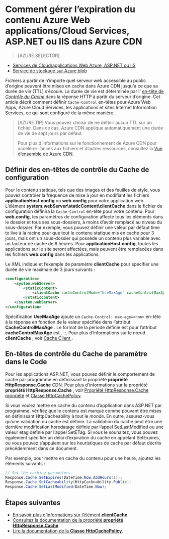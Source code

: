 <properties
 pageTitle="Comment gérer l’expiration du contenu Azure Web applications/Cloud Services, ASP.NET et IIS dans Azure CDN | Microsoft Azure"
 description="Décrit comment gérer l’expiration du contenu de service cloud dans Azure CDN"
 services="cdn"
 documentationCenter=".NET"
 authors="camsoper"
 manager="erikre"
 editor=""/>
<tags
 ms.service="cdn"
 ms.workload="media"
 ms.tgt_pltfrm="na"
 ms.devlang="dotnet"
 ms.topic="article"
 ms.date="09/19/2016"
 ms.author="casoper"/>

# <a name="how-to-manage-expiration-of-azure-web-appscloud-services-aspnet-or-iis-content-in-azure-cdn"></a>Comment gérer l’expiration du contenu Azure Web applications/Cloud Services, ASP.NET ou IIS dans Azure CDN

> [AZURE.SELECTOR]
- [Services de Cloud/applications Web Azure, ASP.NET ou IIS](cdn-manage-expiration-of-cloud-service-content.md)
- [Service de stockage sur Azure blob](cdn-manage-expiration-of-blob-content.md)

Fichiers à partir de n’importe quel serveur web accessible au public d’origine peuvent être mises en cache dans Azure CDN jusqu'à ce que sa durée de vie (TTL) s’écoule.  La durée de vie est déterminée par l' [en-tête de *Contrôle du Cache* ](http://www.w3.org/Protocols/rfc2616/rfc2616-sec14.html#sec14.9) dans la réponse HTTP à partir du serveur d’origine.  Cet article décrit comment définir `Cache-Control` en-têtes pour Azure Web Apps, Azure Cloud Services, les applications et sites Internet Information Services, ce qui sont configuré de la même manière.

>[AZURE.TIP] Vous pouvez choisir de ne définir aucun TTL sur un fichier.  Dans ce cas, Azure CDN applique automatiquement une durée de vie de sept jours par défaut.
>
>Pour plus d’informations sur le fonctionnement de Azure CDN pour accélérer l’accès aux fichiers et d’autres ressources, consultez la [Vue d’ensemble de Azure CDN](./cdn-overview.md).

## <a name="setting-cache-control-headers-in-configuration"></a>Définir des en-têtes de contrôle du Cache de configuration

Pour le contenu statique, tels que des images et des feuilles de style, vous pouvez contrôler la fréquence de mise à jour en modifiant les fichiers **applicationHost.config** ou **web.config** pour votre application web.  L’élément **system.webServer\staticContent\clientCache** dans le fichier de configuration définira la `Cache-Control` en-tête pour votre contenu. Pour **web.config**, les paramètres de configuration affecte tous les éléments dans le dossier et tous ses sous-dossiers, à moins d’avoir remplacé au niveau du sous-dossier.  Par exemple, vous pouvez définir une valeur par défaut time to live à la racine pour que tout le contenu statique mis en cache pour 3 jours, mais ont un sous-dossier qui possède un contenu plus variable avec un facteur de cache de 6 heures.  Pour **applicationHost.config**, toutes les applications sur le site seront affectées, mais peuvent être remplacées dans les fichiers **web.config** dans les applications.

Le XML indique et l’exemple de paramètre **clientCache** pour spécifier une durée de vie maximale de 3 jours suivants :  

```xml
<configuration>
    <system.webServer>
        <staticContent>
            <clientCache cacheControlMode="UseMaxAge" cacheControlMaxAge="3.00:00:00" />
        </staticContent>
    </system.webServer>
</configuration>
```

Spécification **UseMaxAge** ajoute un `Cache-Control: max-age=<nnn>` en-tête à la réponse en fonction de la valeur spécifiée dans l’attribut **CacheControlMaxAge** . Le format de la période définie est pour l’attribut **cacheControlMaxAge** est <days>. <hours>:<min>:<sec>. Pour plus d’informations sur le nœud **clientCache** , voir [Cache Client <clientCache> ](http://www.iis.net/ConfigReference/system.webServer/staticContent/clientCache).  

## <a name="setting-cache-control-headers-in-code"></a>En-têtes de contrôle du Cache de paramètre dans le Code

Pour les applications ASP.NET, vous pouvez définir le comportement de cache par programme en définissant la propriété **propriété HttpResponse.Cache** CDN. Pour plus d’informations sur la propriété **propriété HttpResponse.Cache** , voir [Propriété HttpResponse.Cache propriété](http://msdn.microsoft.com/library/system.web.httpresponse.cache.aspx) et [Classe HttpCachePolicy](http://msdn.microsoft.com/library/system.web.httpcachepolicy.aspx).  

Si vous voulez mettre en cache du contenu d’application dans ASP.NET par programme, vérifiez que le contenu est marqué comme pouvant être mises en définissant HttpCacheability à tout le *monde*. En outre, assurez-vous qu’une validation du cache est définie. La validation du cache peut être une dernière modification horodatage définie par l’appel SetLastModified ou une valeur etag définie par l’appel SetETag. Si vous le souhaitez, vous pouvez également spécifier un délai d’expiration du cache en appelant SetExpires, ou vous pouvez s’appuient sur les heuristiques de cache par défaut décrits précédemment dans ce document.  

Par exemple, pour mettre en cache du contenu pour une heure, ajoutez les éléments suivants :  

```csharp
// Set the caching parameters.
Response.Cache.SetExpires(DateTime.Now.AddHours(1));
Response.Cache.SetCacheability(HttpCacheability.Public);
Response.Cache.SetLastModified(DateTime.Now);
```

## <a name="next-steps"></a>Étapes suivantes

- [En savoir plus d’informations sur l’élément **clientCache**](http://www.iis.net/ConfigReference/system.webServer/staticContent/clientCache)
- [Consultez la documentation de la propriété **propriété HttpResponse.Cache**](http://msdn.microsoft.com/library/system.web.httpresponse.cache.aspx) 
- [Lire la documentation de la **Classe HttpCachePolicy**](http://msdn.microsoft.com/library/system.web.httpcachepolicy.aspx).  
